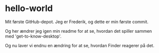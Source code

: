 # hello-world
Mit første GitHub-depot.
Jeg er Frederik, og dette er min første commit.

Og her ændrer jeg igen min readme for at se, hvordan det spiller sammen med 'get-to-know-desktop'.



Og nu laver vi endnu en ændring for at se, hvordan Finder reagerer på det.